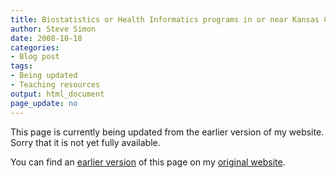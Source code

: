 ```yaml
---
title: Biostatistics or Health Informatics programs in or near Kansas City
author: Steve Simon
date: 2008-10-18
categories:
- Blog post
tags:
- Being updated
- Teaching resources
output: html_document
page_update: no
---
```


This page is currently being updated from the earlier version of my website. Sorry that it is not yet fully available.

<!---More--->


You can find an [earlier version][sim1] of this page on my [original website][sim2].

[sim1]: http://www.pmean.com/08/BiostatisticsPrograms.html
[sim2]: http://www.pmean.com/original_site.html
